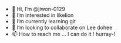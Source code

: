 - 👋 Hi, I’m @jiwon-0129
- 👀 I’m interested in likelion
- 🌱 I’m currently learning git
- 💞️ I’m looking to collaborate on Lee dohee
- 📫 How to reach me ...
I can do it ! hurray-!
<!---
jiwon-0129/jiwon-0129 is a ✨ special ✨ repository because its `README.md` (this file) appears on your GitHub profile.
You can click the Preview link to take a look at your changes.
--->
